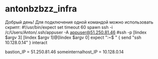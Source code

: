 # antonbzbzz_infra
Добрый день!
Для подключения одной командой можно использовать скрипт:
#!/usr/bin/expect
set timeout 60
spawn ssh -i /c/Users/Anton/.ssh/appuser -A appuser@51.250.81.46
#ssh -p [lindex $argv 3] [lindex $argv 1]@[lindex $argv 0]
expect ":~$ " {
        send "ssh 10.128.0.14"
        }
interact

bastion_IP = 51.250.81.46
someinternalhost_IP = 10.128.0.14